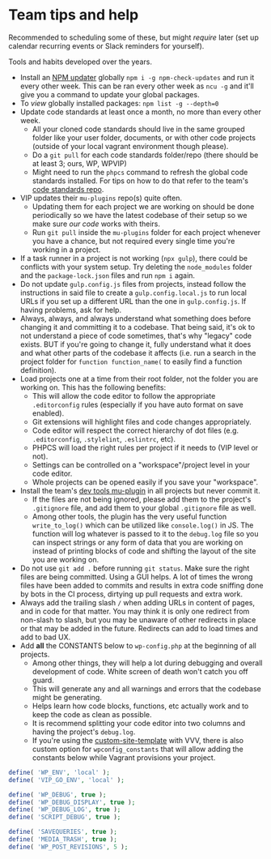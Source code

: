 # Team tips and help

Recommended to scheduling some of these, but might _require_ later (set up calendar recurring events or Slack reminders for yourself).

Tools and habits developed over the years.

- Install an [NPM updater](https://www.npmjs.com/package/npm-check-updates) globally `npm i -g npm-check-updates` and run it every other week. This can be ran every other week as `ncu -g` and it'll give you a command to update your global packages.
- To _view_ globally installed packages: `npm list -g --depth=0`
- Update code standards at least once a month, no more than every other week.
	- All your cloned code standards should live in the same grouped folder like your user folder, documents, or with other code projects (outside of your local vagrant environment though please).
	- Do a `git pull` for each code standards folder/repo (there should be at least 3; ours, WP, WPVIP)
	- Might need to run the `phpcs` command to refresh the global code standards installed. For tips on how to do that refer to the team's [code standards repo](https://github.com/NationalUniversitySystem/nusa-code-standards#tips-and-recommendations).
- VIP updates their `mu-plugins` repo(s) quite often.
	- Updating them for each project we are working on should be done periodically so we have the latest codebase of their setup so we make sure *our code* works with theirs.
	- Run `git pull` inside the `mu-plugins` folder for each project whenever you have a chance, but not required every single time you're working in a project.
- If a task runner in a project is not working (`npx gulp`), there could be conflicts with your system setup. Try deleting the `node_modules` folder and the `package-lock.json` files and run `npm i` again.
- Do not update `gulp.config.js` files from projects, instead follow the instructions in said file to create a `gulp.config.local.js` to run local URLs if you set up a different URL than the one in `gulp.config.js`. If having problems, ask for help.
- Always, always, and always understand what something does before changing it and committing it to a codebase. That being said, it's ok to not understand a piece of code sometimes, that's why "legacy" code exists. BUT if you're going to change it, fully understand what it does and what other parts of the codebase it affects (i.e. run a search in the project folder for `function function_name(` to easily find a function definition).
- Load projects one at a time from their root folder, not the folder you are working on. This has the following benefits:
	- This will allow the code editor to follow the appropriate `.editorconfig` rules (especially if you have auto format on save enabled).
	- Git extensions will highlight files and code changes appropriately.
	- Code editor will respect the correct hierarchy of dot files (e.g. `.editorconfig`, `.stylelint`, `.eslintrc`, etc).
	- PHPCS will load the right rules per project if it needs to (VIP level or not).
	- Settings can be controlled on a "workspace"/project level in your code editor.
	- Whole projects can be opened easily if you save your "workspace".
- Install the team's [dev tools mu-plugin](https://github.com/NationalUniversitySystem/dev-toolbox) in all projects but never commit it.
	- If the files are not being ignored, please add them to the project's `.gitignore` file, and add them to your global `.gitignore` file as well.
	- Among other tools, the plugin has the very useful function `write_to_log()` which can be utilized like `console.log()` in JS. The function will log whatever is passed to it to the `debug.log` file so you can inspect strings or any form of data that you are working on instead of printing blocks of code and shifting the layout of the site you are working on.
- Do not use `git add .` before running `git status`. Make sure the right files are being committed. Using a GUI helps. A lot of times the wrong files have been added to commits and results in extra code sniffing done by bots in the CI process, dirtying up pull requests and extra work.
- Always add the trailing slash `/` when adding URLs in content of pages, and in code for that matter. You may think it is only one redirect from non-slash to slash, but you may be unaware of other redirects in place or that may be added in the future. Redirects can add to load times and add to bad UX.
- Add **all** the CONSTANTS below to `wp-config.php` at the beginning of all projects.
	- Among other things, they will help a lot during debugging and overall development of code. White screen of death won't catch you off guard.
	- This will generate any and all warnings and errors that the codebase might be generating.
	- Helps learn how code blocks, functions, etc actually work and to keep the code as clean as possible.
	- It is recommend splitting your code editor into two columns and having the project's `debug.log`.
	- If you're using the [custom-site-template](https://github.com/Varying-Vagrant-Vagrants/custom-site-template.git) with VVV, there is also custom option for `wpconfig_constants` that will allow adding the constants below while Vagrant provisions your project.
```php
define( 'WP_ENV', 'local' );
define( 'VIP_GO_ENV', 'local' );

define( 'WP_DEBUG', true );
define( 'WP_DEBUG_DISPLAY', true );
define( 'WP_DEBUG_LOG', true );
define( 'SCRIPT_DEBUG', true );

define( 'SAVEQUERIES', true );
define( 'MEDIA_TRASH', true );
define( 'WP_POST_REVISIONS', 5 );
```
